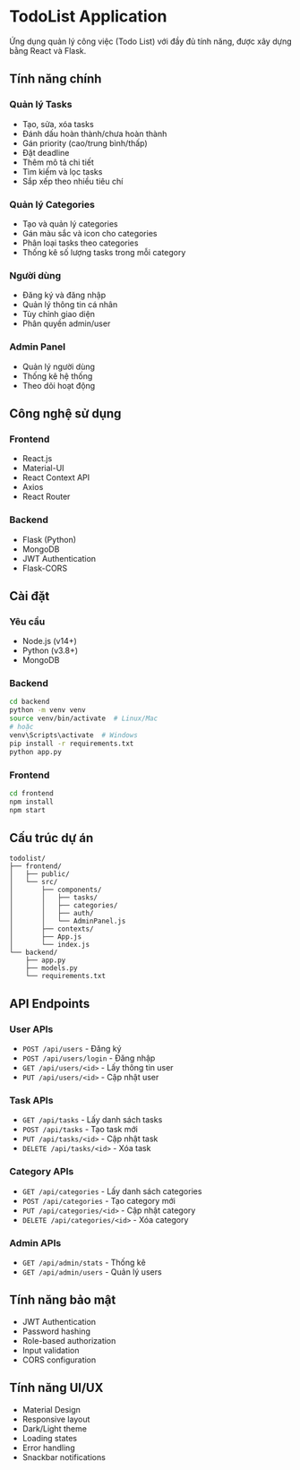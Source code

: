 # TodoList Application

Ứng dụng quản lý công việc (Todo List) với đầy đủ tính năng, được xây dựng bằng React và Flask.

## Tính năng chính

### Quản lý Tasks
- Tạo, sửa, xóa tasks
- Đánh dấu hoàn thành/chưa hoàn thành
- Gán priority (cao/trung bình/thấp)
- Đặt deadline
- Thêm mô tả chi tiết
- Tìm kiếm và lọc tasks
- Sắp xếp theo nhiều tiêu chí

### Quản lý Categories
- Tạo và quản lý categories
- Gán màu sắc và icon cho categories
- Phân loại tasks theo categories
- Thống kê số lượng tasks trong mỗi category

### Người dùng
- Đăng ký và đăng nhập
- Quản lý thông tin cá nhân
- Tùy chỉnh giao diện
- Phân quyền admin/user

### Admin Panel
- Quản lý người dùng
- Thống kê hệ thống
- Theo dõi hoạt động

## Công nghệ sử dụng

### Frontend
- React.js
- Material-UI
- React Context API
- Axios
- React Router

### Backend
- Flask (Python)
- MongoDB
- JWT Authentication
- Flask-CORS

## Cài đặt

### Yêu cầu
- Node.js (v14+)
- Python (v3.8+)
- MongoDB

### Backend
```bash
cd backend
python -m venv venv
source venv/bin/activate  # Linux/Mac
# hoặc
venv\Scripts\activate  # Windows
pip install -r requirements.txt
python app.py
```

### Frontend
```bash
cd frontend
npm install
npm start
```

## Cấu trúc dự án

```
todolist/
├── frontend/
│   ├── public/
│   └── src/
│       ├── components/
│       │   ├── tasks/
│       │   ├── categories/
│       │   ├── auth/
│       │   └── AdminPanel.js
│       ├── contexts/
│       ├── App.js
│       └── index.js
└── backend/
    ├── app.py
    ├── models.py
    └── requirements.txt
```

## API Endpoints

### User APIs
- `POST /api/users` - Đăng ký
- `POST /api/users/login` - Đăng nhập
- `GET /api/users/<id>` - Lấy thông tin user
- `PUT /api/users/<id>` - Cập nhật user

### Task APIs
- `GET /api/tasks` - Lấy danh sách tasks
- `POST /api/tasks` - Tạo task mới
- `PUT /api/tasks/<id>` - Cập nhật task
- `DELETE /api/tasks/<id>` - Xóa task

### Category APIs
- `GET /api/categories` - Lấy danh sách categories
- `POST /api/categories` - Tạo category mới
- `PUT /api/categories/<id>` - Cập nhật category
- `DELETE /api/categories/<id>` - Xóa category

### Admin APIs
- `GET /api/admin/stats` - Thống kê
- `GET /api/admin/users` - Quản lý users

## Tính năng bảo mật

- JWT Authentication
- Password hashing
- Role-based authorization
- Input validation
- CORS configuration

## Tính năng UI/UX

- Material Design
- Responsive layout
- Dark/Light theme
- Loading states
- Error handling
- Snackbar notifications

